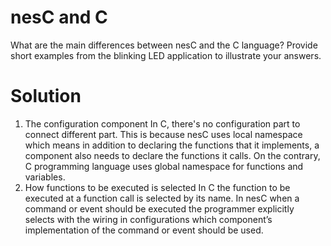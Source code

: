 # nesC and C
What are the main differences between nesC and the C language? Provide short examples from the blinking LED application to illustrate your answers.

# Solution
1. The configuration component
In C, there's no configuration part to connect different part. This is because nesC uses local namespace which means in addition to declaring the functions that it implements, a component also needs to declare the functions it calls. On the contrary, C programming language uses global namespace for functions and variables.
2. How functions to be executed is selected
In C the function to be executed at a function call is selected by its name. In nesC when a command or event should be executed the programmer explicitly selects with the wiring in configurations which component’s implementation of the command or event should be used.
